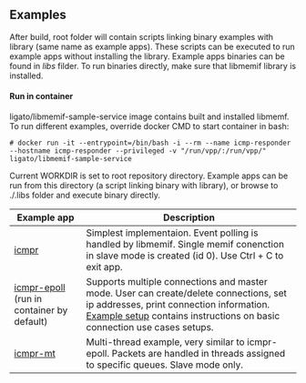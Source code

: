 ## Examples

After build, root folder will contain scripts linking binary examples with library (same name as example apps). These scripts can be executed to run example apps without installing the library. Example apps binaries can be found in _libs_ filder. To run binaries directly, make sure that libmemif library is installed.

#### Run in container
ligato/libmemif-sample-service image contains built and installed libmemf. To run different examples, override docker CMD to start container in bash:
```
# docker run -it --entrypoint=/bin/bash -i --rm --name icmp-responder --hostname icmp-responder --privileged -v "/run/vpp/:/run/vpp/" ligato/libmemif-sample-service
```
Current WORKDIR is set to root repository directory. Example apps can be run from this directory (a script linking binary with library), or browse to ./.libs folder and execute binary directly.

Example app | Description
------------|------------
[icmpr](../examples/icmp_responder/main.c) | Simplest implementaion. Event polling is handled by libmemif. Single memif conenction in slave mode is created (id 0). Use Ctrl + C to exit app.
[icmpr-epoll](../examples/icmp_responder-epoll/main.c) (run in container by default) | Supports multiple connections and master mode. User can create/delete connections, set ip addresses, print connection information. [Example setup](ExampleSetup.md) contains instructions on basic connection use cases setups.
[icmpr-mt](../examples/icmp_responder-mt/main.c) | Multi-thread example, very similar to icmpr-epoll. Packets are handled in threads assigned to specific queues. Slave mode only.
